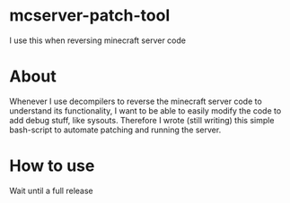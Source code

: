 # mcserver-patch-tool
I use this when reversing minecraft server code


# About  
Whenever I use decompilers to reverse the minecraft server code to understand its functionality, I want to be able to easily modify the code to add debug stuff, like sysouts. Therefore I wrote (still writing) this simple bash-script to automate patching and running the server.  


# How to use
Wait until a full release

